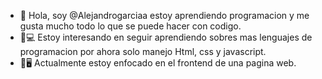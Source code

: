 - 👋 Hola, soy @Alejandrogarciaa estoy aprendiendo programacion y me  gusta mucho todo lo que se puede hacer con codigo.
- 👀💻 Estoy interesando en seguir aprendiendo sobres mas lenguajes de programacion por ahora solo manejo Html, css y javascript.
- 🤖🖥️ Actualmente estoy enfocado en el frontend  de una pagina web.



